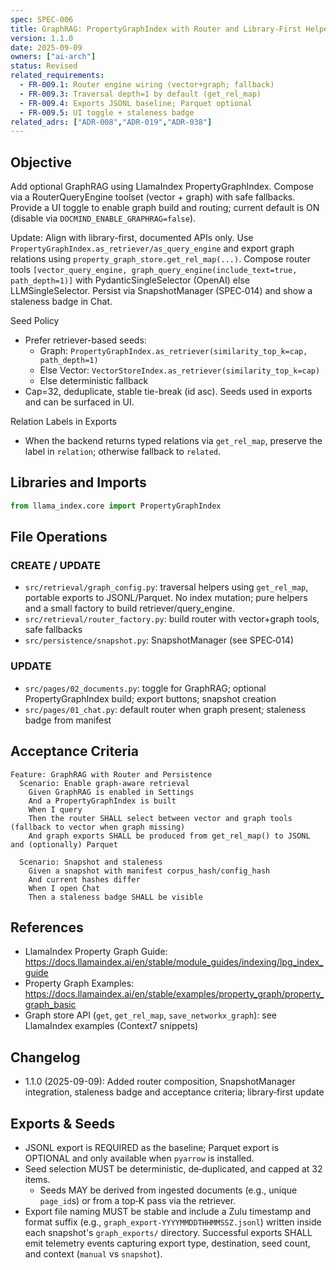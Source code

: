 ```yaml
---
spec: SPEC-006
title: GraphRAG: PropertyGraphIndex with Router and Library‑First Helpers
version: 1.1.0
date: 2025-09-09
owners: ["ai-arch"]
status: Revised
related_requirements:
  - FR-009.1: Router engine wiring (vector+graph; fallback)
  - FR-009.3: Traversal depth=1 by default (get_rel_map)
  - FR-009.4: Exports JSONL baseline; Parquet optional
  - FR-009.5: UI toggle + staleness badge
related_adrs: ["ADR-008","ADR-019","ADR-038"]
---
```


## Objective

Add optional GraphRAG using LlamaIndex PropertyGraphIndex. Compose via a RouterQueryEngine toolset (vector + graph) with safe fallbacks. Provide a UI toggle to enable graph build and routing; current default is ON (disable via `DOCMIND_ENABLE_GRAPHRAG=false`).

Update: Align with library-first, documented APIs only. Use `PropertyGraphIndex.as_retriever/as_query_engine` and export graph relations using `property_graph_store.get_rel_map(...)`. Compose router tools `[vector_query_engine, graph_query_engine(include_text=true, path_depth=1)]` with PydanticSingleSelector (OpenAI) else LLMSingleSelector. Persist via SnapshotManager (SPEC‑014) and show a staleness badge in Chat.

Seed Policy

- Prefer retriever-based seeds:
  - Graph: `PropertyGraphIndex.as_retriever(similarity_top_k=cap, path_depth=1)`
  - Else Vector: `VectorStoreIndex.as_retriever(similarity_top_k=cap)`
  - Else deterministic fallback
- Cap=32, deduplicate, stable tie-break (id asc). Seeds used in exports and can be surfaced in UI.

Relation Labels in Exports

- When the backend returns typed relations via `get_rel_map`, preserve the label in `relation`; otherwise fallback to `related`.

## Libraries and Imports

```python
from llama_index.core import PropertyGraphIndex
```

## File Operations

### CREATE / UPDATE

- `src/retrieval/graph_config.py`: traversal helpers using `get_rel_map`, portable exports to JSONL/Parquet. No index mutation; pure helpers and a small factory to build retriever/query_engine.
- `src/retrieval/router_factory.py`: build router with vector+graph tools, safe fallbacks
- `src/persistence/snapshot.py`: SnapshotManager (see SPEC‑014)

### UPDATE

- `src/pages/02_documents.py`: toggle for GraphRAG; optional PropertyGraphIndex build; export buttons; snapshot creation
- `src/pages/01_chat.py`: default router when graph present; staleness badge from manifest

## Acceptance Criteria

```gherkin
Feature: GraphRAG with Router and Persistence
  Scenario: Enable graph-aware retrieval
    Given GraphRAG is enabled in Settings
    And a PropertyGraphIndex is built
    When I query
    Then the router SHALL select between vector and graph tools (fallback to vector when graph missing)
    And graph exports SHALL be produced from get_rel_map() to JSONL and (optionally) Parquet

  Scenario: Snapshot and staleness
    Given a snapshot with manifest corpus_hash/config_hash
    And current hashes differ
    When I open Chat
    Then a staleness badge SHALL be visible
```

## References

- LlamaIndex Property Graph Guide: <https://docs.llamaindex.ai/en/stable/module_guides/indexing/lpg_index_guide>
- Property Graph Examples: <https://docs.llamaindex.ai/en/stable/examples/property_graph/property_graph_basic>
- Graph store API (`get`, `get_rel_map`, `save_networkx_graph`): see LlamaIndex examples (Context7 snippets)

## Changelog

- 1.1.0 (2025-09-09): Added router composition, SnapshotManager integration, staleness badge and acceptance criteria; library‑first update

## Exports & Seeds

- JSONL export is REQUIRED as the baseline; Parquet export is OPTIONAL and only available when `pyarrow` is installed.
- Seed selection MUST be deterministic, de‑duplicated, and capped at 32 items.
  - Seeds MAY be derived from ingested documents (e.g., unique `page_id`s) or from a top‑K pass via the retriever.
- Export file naming MUST be stable and include a Zulu timestamp and format suffix (e.g., `graph_export-YYYYMMDDTHHMMSSZ.jsonl`) written inside each snapshot's `graph_exports/` directory. Successful exports SHALL emit telemetry events capturing export type, destination, seed count, and context (`manual` vs `snapshot`).
